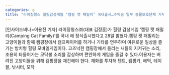 ```yaml
---
categories: g
title: "라이징윙스 힐링감성게임 ‘캠핑 캣 패밀리’ 국내출시…수익금 일부 동물보호단체 기부예정"
---
```

[인사이드비나=이용진 기자] 라이징윙스㈜(대표 김정훈)가 힐링 감성게임 ‘캠핑 캣 패밀리(Camping Cat Family)’를 국내 에 정식출시했다고 28일 밝혔다.캠핑 캣 패밀리는 고양이들과 함께 캠핑장에서 캠프파이어를 하거나 기타를 연주하며 여유로운 일상을 즐기는 방치형 힐링 모바일게임이다. 고즈넉한 캠핑장에서 들리는 새들의 지저귀는 소리, 조용히 타들어가는 모닥불 소리를 감상하며 편안하게 게임을 즐길 수 있다.이용자는 버려진 고양이들을 위해 캠핑장을 재건해야 한다. 재화를 투자해 텐트, 캠핑카, 해먹, 테이블, 낚시터, 모닥